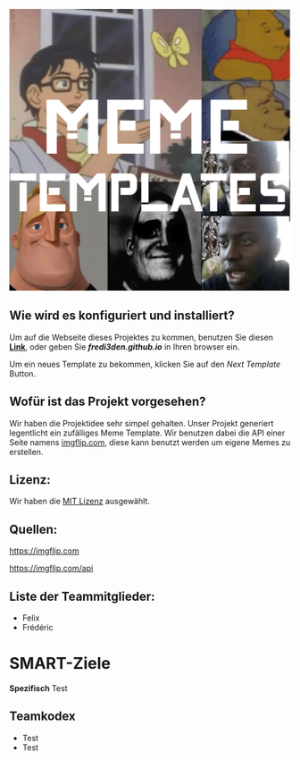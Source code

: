 <p align="center">
    <img src=logo.png>
</p>

## Wie wird es konfiguriert und installiert?
Um auf die Webseite dieses Projektes zu kommen, benutzen Sie diesen [**Link**](https://fredi3den.github.io), oder geben Sie ***fredi3den.github.io*** in Ihren browser ein.

Um ein neues Template zu bekommen, klicken Sie auf den *Next Template* Button.

## Wofür ist das Projekt vorgesehen?
Wir haben die Projektidee sehr simpel gehalten.
Unser Projekt generiert legentlicht ein zufälliges Meme Template.
Wir benutzen dabei die API einer Seite namens [imgflip.com](imgflip.com), diese kann benutzt werden um eigene Memes zu erstellen.

## Lizenz:
Wir haben die [MIT Lizenz](https://github.com/fredi3den/fredi3den.github.io/blob/main/LICENSE) ausgewählt.

## Quellen:
 https://imgflip.com 
 
 https://imgflip.com/api 

## Liste der Teammitglieder:
 * Felix
 * Frédéric

# SMART-Ziele
**Spezifisch** 
Test

## Teamkodex
* Test
* Test
